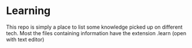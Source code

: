 # Learning

This repo is simply a place to list some knowledge picked up on different tech.
Most the files containing information have the extension .learn (open with text editor)
